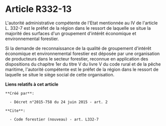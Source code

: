 # Article R332-13

L'autorité administrative compétente de l'Etat mentionnée au IV de l'article L. 332-7 est le préfet de la région dans le
ressort de laquelle se situe la majorité des surfaces d'un groupement d'intérêt économique et environnemental forestier. 

Si la demande de reconnaissance de la qualité de groupement d'intérêt économique et environnemental forestier est déposée par
une organisation de producteurs dans le secteur forestier, reconnue en application des dispositions du chapitre 1er du titre
V du livre V du code rural et de la pêche maritime, l'autorité compétente est le préfet de la région dans le ressort de
laquelle se situe le siège social de cette organisation.

**Liens relatifs à cet article**

	**Créé par**:

	  - Décret n°2015-758 du 24 juin 2015 - art. 2

	**Cite**:

	  - Code forestier (nouveau) - art. L332-7
